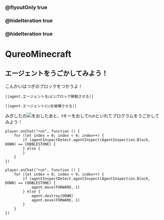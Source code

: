 ### @flyoutOnly true
### @hideIteration true
### @hideIteration true
# QureoMinecraft

## エージェントをうごかしてみよう！

こんかいはつぎのブロックをつかうよ！

``||agent.エージェントを◯に◯ブロック移動させる||``

``||agent.エージェントに◯を破壊させる||``


みぎしたの![](https://raw.githubusercontent.com/camp-minecraft/TechkidsCampTutorial/master/images/playbutton.png)をおしたあと、tキーをおしてrunといれてプログラムをうごかしてみよう！

```template
player.onChat("run", function () {
    for (let index = 0; index < 9; index++) {
        if (agentInspectDetect.agentInspect(AgentInspection.Block, DOWN) == COBBLESTONE) {
        } else {
        }
    }
})
```
```ghost
player.onChat("run", function () {
    for (let index = 0; index < 9; index++) {
        if (agentInspectDetect.agentInspect(AgentInspection.Block, DOWN) == COBBLESTONE) {
            agent.move(FORWARD, 1)
        } else {
            agent.destroy(DOWN)
            agent.move(FORWARD, 1)
        }
    }
})
```